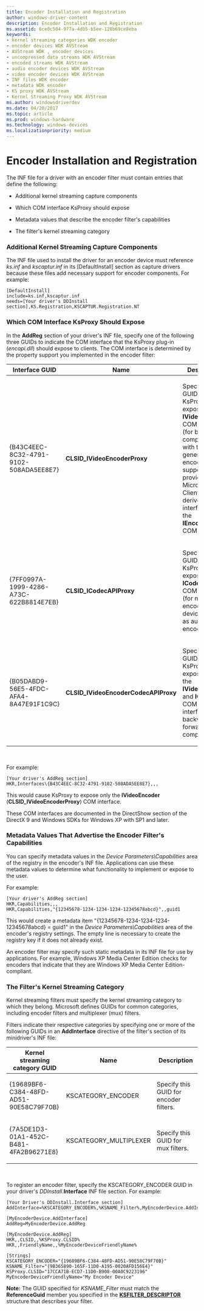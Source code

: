 ```yaml
---
title: Encoder Installation and Registration
author: windows-driver-content
description: Encoder Installation and Registration
ms.assetid: 6ce0c504-977a-4db5-b5ee-128b69ce8eba
keywords:
- kernel streaming categories WDK encoder
- encoder devices WDK AVStream
- AVStream WDK , encoder devices
- uncompressed data streams WDK AVStream
- encoded streams WDK AVStream
- audio encoder devices WDK AVStream
- video encoder devices WDK AVStream
- INF files WDK encoder
- metadata WDK encoder
- KS proxy WDK AVStream
- Kernel Streaming Proxy WDK AVStream
ms.author: windowsdriverdev
ms.date: 04/20/2017
ms.topic: article
ms.prod: windows-hardware
ms.technology: windows-devices
ms.localizationpriority: medium
---
```


# Encoder Installation and Registration


The INF file for a driver with an encoder filter must contain entries that define the following:

-   Additional kernel streaming capture components

-   Which COM interface KsProxy should expose

-   Metadata values that describe the encoder filter's capabilities

-   The filter's kernel streaming category

### **Additional Kernel Streaming Capture Components**

The INF file used to install the driver for an encoder device must reference *ks.inf* and *kscaptur.inf* in its \[DefaultInstall\] section as capture drivers because these files add necessary support for encoder components. For example:

```INF
[DefaultInstall]
include=ks.inf,kscaptur.inf
needs=[Your driver's DDInstall section],KS.Registration,KSCAPTUR.Registration.NT
```

### **Which COM Interface KsProxy Should Expose**

In the **AddReg** section of your driver's INF file, specify one of the following three GUIDs to indicate the COM interface that the KsProxy plug-in (*encapi.dll*) should expose to clients. The COM interface is determined by the property support you implemented in the encoder filter:

<table>
<colgroup>
<col width="33%" />
<col width="33%" />
<col width="33%" />
</colgroup>
<thead>
<tr class="header">
<th>Interface GUID</th>
<th>Name</th>
<th>Description</th>
</tr>
</thead>
<tbody>
<tr class="odd">
<td><p>{B43C4EEC-8C32-4791-9102-508ADA5EE8E7}</p></td>
<td><p><strong>CLSID_IVideoEncoderProxy</strong></p></td>
<td><p>Specify this GUID to cause KsProxy to expose the <strong>IVideoEncoder</strong> COM interface (for backward compatibility with the older generation of encoder support provided by Microsoft). Clients must derive this interface from the <strong>IEncoderAPI</strong> COM interface.</p></td>
</tr>
<tr class="even">
<td><p>{7FF0997A-1999-4286-A73C-622B8814E7EB}</p></td>
<td><p><strong>CLSID_ICodecAPIProxy</strong></p></td>
<td><p>Specify this GUID to cause KsProxy to expose the <strong>ICodecAPI</strong> COM interface (for non-video encoding devices such as audio-only encoders).</p></td>
</tr>
<tr class="odd">
<td><p>{B05DABD9-56E5-4FDC-AFA4-8A47E91F1C9C}</p></td>
<td><p><strong>CLSID_IVideoEncoderCodecAPIProxy</strong></p></td>
<td><p>Specify this GUID to cause KsProxy to expose both the <strong>IVideoEncoder</strong> and <strong>ICodecAPI</strong> COM interfaces (for backward and forward compatibility).</p></td>
</tr>
</tbody>
</table>

 

For example:

```INF
[Your driver's AddReg section]
HKR,Interfaces\{B43C4EEC-8C32-4791-9102-508ADA5EE8E7},,,
```

This would cause KsProxy to expose only the **IVideoEncoder** (**CLSID\_IVideoEncoderProxy**) COM interface.

These COM interfaces are documented in the DirectShow section of the DirectX 9 and Windows SDKs for Windows XP with SP1 and later.

### <a href="" id="metadata-values-that-advertise-the-encoder-filter-s-capabilities"></a>**Metadata Values That Advertise the Encoder Filter's Capabilities**

You can specify metadata values in the *Device Parameters\\Capabilities* area of the registry in the encoder's INF file. Applications can use these metadata values to determine what functionality to implement or expose to the user.

For example:

```INF
[Your driver's AddReg section]
HKR,Capabilities,,,
HKR,Capabilities,"{12345678-1234-1234-1234-12345678abcd}",,guid1
```

This would create a metadata item "{12345678-1234-1234-1234-12345678abcd} = guid1" in the *Device Parameters\\Capabilities* area of the encoder's registry settings. The empty line is necessary to create the registry key if it does not already exist.

An encoder filter may specify such static metadata in its INF file for use by applications. For example, Windows XP Media Center Edition checks for encoders that indicate that they are Windows XP Media Center Edition-compliant.

### <a href="" id="the-filter-s-kernel-streaming-category"></a>**The Filter's Kernel Streaming Category**

Kernel streaming filters must specify the kernel streaming category to which they belong. Microsoft defines GUIDs for common categories, including encoder filters and multiplexer (mux) filters.

Filters indicate their respective categories by specifying one or more of the following GUIDs in an **AddInterface** directive of the filter's section of its minidriver's INF file:

<table>
<colgroup>
<col width="33%" />
<col width="33%" />
<col width="33%" />
</colgroup>
<thead>
<tr class="header">
<th>Kernel streaming category GUID</th>
<th>Name</th>
<th>Description</th>
</tr>
</thead>
<tbody>
<tr class="odd">
<td><p>{19689BF6-C384-48FD-AD51-90E58C79F70B}</p></td>
<td><p>KSCATEGORY_ENCODER</p></td>
<td><p>Specify this GUID for encoder filters.</p></td>
</tr>
<tr class="even">
<td><p>{7A5DE1D3-01A1-452C-B481-4FA2B96271E8}</p></td>
<td><p>KSCATEGORY_MULTIPLEXER</p></td>
<td><p>Specify this GUID for mux filters.</p></td>
</tr>
</tbody>
</table>

 

To register an encoder filter, specify the KSCATEGORY\_ENCODER GUID in your driver's *DDInstall*.**Interface** INF file section. For example:

```INF
[Your Driver's DDInstall.Interface section]
AddInterface=%KSCATEGORY_ENCODER%,%KSNAME_Filter%,MyEncoderDevice.AddInterface

[MyEncoderDevice.AddInterface]
AddReg=MyEncoderDevice.AddReg

[MyEncoderDevice.AddReg]
HKR,,CLSID,,%KSProxy.CLSID%
HKR,,FriendlyName,,%MyEncoderDeviceFriendlyName%

[Strings]
KSCATEGORY_ENCODER="{19689BF6-C384-48FD-AD51-90E58C79F70B}"
KSNAME_Filter="{9B365890-165F-11D0-A195-0020AFD156E4}"
KSProxy.CLSID="17CCA71B-ECD7-11D0-B908-00A0C9223196"
MyEncoderDeviceFriendlyName="My Encoder Device"
```

**Note:** The GUID specified for *KSNAME\_Filter* must match the **ReferenceGuid** member you specified in the [**KSFILTER\_DESCRIPTOR**](https://msdn.microsoft.com/library/windows/hardware/ff562553) structure that describes your filter.

 

 




